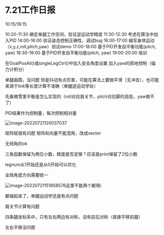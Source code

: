 # 7.21工作日报

10:15/19:15

10:20-11:30	确定单腿工作空间，验证逆运动学精度
11:30-12:30	考虑在算法中加入PID
14:00-16:00	验证姿态控制正确性，调试bug
16:00-17:00	编写身体运动（x,y,z,roll,pitch,yaw）测试demo
17:00-18:00	基于PID开发自平衡功能(pitch, yaw)
18:30-19:00	基于PID开发自平衡功能(pitch, yaw)
19:00-20:00	培训

在GoalPosAll()或singleLegCtrl()中加入安全角度设置
加入yaw的原地控制（磁力计积分）

单腿画圆，没问题
但是抖动有点厉害，可能在算法上要做平滑（无冲击），也可能来源于link等长度计算不准确（单腿逆运动学处）

先看微雪里平衡是怎么实现的（roll对应肩关节，pitch对应脚的高低，yaw做不了）

PID结果作为控制量，每次控制相对量

![image-20220721120037037](/home/maoyuxuan/.config/Typora/typora-user-images/image-20220721120037037.png)

矩阵赋值有问题
矩阵和向量不能混用，改成vector

无倾角的ok

三角函数保留为两位小数，精度是否足够？应该是print保留了2位小数

legnum从1开始还是从0开始可以优化

全局角度方向需要统一

![image-20220721151858576](/home/maoyuxuan/.config/Typora/typora-user-images/image-20220721151858576.png)这里不能两个都用i

都缩起来了，单腿运动学还是有点问题

肩关节计算有问题

四条腿坐标系中，只有左右两边有对称，没有前后对称（直接平移前腿）

左右平移没问题
